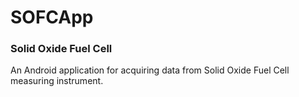 # SOFCApp
### Solid Oxide Fuel Cell

An Android application for acquiring data from Solid Oxide Fuel Cell measuring instrument.